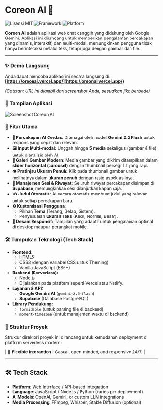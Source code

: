 # Coreon AI 🔮

![Lisensi MIT](https://img.shields.io/badge/License-MIT-blue.svg)
![Framework](https://img.shields.io/badge/Framework-Vanilla%20JS-yellow.svg)
![Platform](https://img.shields.io/badge/Platform-Vercel-black.svg)

**Coreon AI** adalah aplikasi web chat canggih yang didukung oleh Google Gemini. Aplikasi ini dirancang untuk memberikan pengalaman percakapan yang dinamis, interaktif, dan multi-modal, memungkinkan pengguna tidak hanya berinteraksi melalui teks, tetapi juga dengan gambar dan file.

---

### ✨ Demo Langsung

Anda dapat mencoba aplikasi ini secara langsung di: **[https://oreonai.vercel.app/](https://oreonai.vercel.app/)**

*(Catatan: URL ini diambil dari screenshot Anda, sesuaikan jika berbeda)*

### 📸 Tampilan Aplikasi

![Screenshot Coreon AI](https://i.ibb.co/L6K2b8M/Screenshot-2025-08-10-18-24-20-19.jpg)

### 🚀 Fitur Utama

-   **💬 Percakapan AI Cerdas:** Ditenagai oleh model **Gemini 2.5 Flash** untuk respons yang cepat dan relevan.
-   **🖼️ Input Multi-modal:** Unggah hingga **5 media** sekaligus (gambar & file) untuk dianalisis oleh AI.
-   **🎨 Galeri Gambar Modern:** Media gambar yang dikirim ditampilkan dalam **slider horizontal (carousel)** dengan thumbnail persegi 1:1 yang rapi.
-   **👁️ Pratinjau Ukuran Penuh:** Klik pada thumbnail gambar untuk melihatnya dalam **ukuran penuh** dengan rasio aspek aslinya.
-   **💾 Manajemen Sesi & Riwayat:** Seluruh riwayat percakapan disimpan di **Supabase**, memungkinkan sesi dilanjutkan kapan saja.
-   **✍️ Judul Otomatis:** AI secara otomatis membuat judul yang relevan untuk setiap percakapan baru.
-   **⚙️ Kustomisasi Pengguna:**
    -   Pilihan **Tema** (Terang, Gelap, Sistem).
    -   Penyesuaian **Ukuran Teks** (Kecil, Normal, Besar).
-   **📱 Desain Responsif:** Tampilan yang adaptif untuk pengalaman optimal di desktop maupun perangkat mobile.

### 🛠️ Tumpukan Teknologi (Tech Stack)

-   **Frontend:**
    -   HTML5
    -   CSS3 (dengan Variabel CSS untuk Theming)
    -   Vanilla JavaScript (ES6+)
-   **Backend (Serverless):**
    -   Node.js
    -   Dijalankan pada platform seperti Vercel atau Netlify.
-   **Layanan & API:**
    -   **Google Gemini AI** (`gemini-2.5-flash`)
    -   **Supabase** (Database PostgreSQL)
-   **Library Pendukung:**
    -   `formidable` (untuk parsing file di backend)
    -   `moment-timezone` (untuk manajemen waktu di backend)

### 📂 Struktur Proyek

Struktur direktori proyek ini dirancang untuk kemudahan deployment di platform serverless modern:

| 💬 **Flexible Interaction** | Casual, open-minded, and responsive 24/7. |

---

## 🛠️ Tech Stack

- **Platform**: Web Interface / API-based integration  
- **Language**: JavaScript / Node.js / Python (varies per deployment)  
- **AI Models**: OpenAI, Gemini, or custom LLM integrations  
- **Media Processing**: FFmpeg, Whisper, Stable Diffusion (optional)

